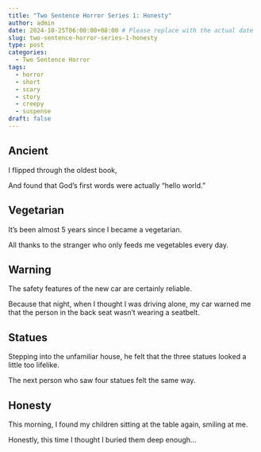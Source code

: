 ```yaml
---
title: "Two Sentence Horror Series 1: Honesty"
author: admin
date: 2024-10-25T06:00:00+08:00 # Please replace with the actual date
slug: two-sentence-horror-series-1-honesty
type: post
categories:
  - Two Sentence Horror
tags:
  - horror
  - short
  - scary
  - story
  - creepy
  - suspense
draft: false
---
```


## **Ancient**

I flipped through the oldest book,

And found that God’s first words were actually “hello world.”

## **Vegetarian**

It’s been almost 5 years since I became a vegetarian.

All thanks to the stranger who only feeds me vegetables every day.

## **Warning**

The safety features of the new car are certainly reliable.

Because that night, when I thought I was driving alone, my car warned me that the person in the back seat wasn’t wearing a seatbelt.

## **Statues**

Stepping into the unfamiliar house, he felt that the three statues looked a little too lifelike.

The next person who saw four statues felt the same way.

## **Honesty**

This morning, I found my children sitting at the table again, smiling at me.

Honestly, this time I thought I buried them deep enough…